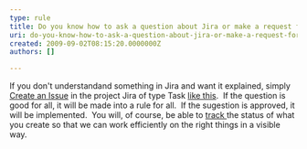 ```yaml
---
type: rule
title: Do you know how to ask a question about Jira or make a request for a Jira improvement?
uri: do-you-know-how-to-ask-a-question-about-jira-or-make-a-request-for-a-jira-improvement
created: 2009-09-02T08:15:20.0000000Z
authors: []

---
```




<span class='intro'> If you don't understandand something in Jira and want it explained, simply <a shape="rect" href="http&#58;//jira.ssw.com.au/secure/CreateIssue%21default.jspa" class="ms-rteCustom-External" target="_blank">Create an Issue</a> in the project Jira of type Task <a shape="rect" href="/Management/RulesToBetterJira/Pages/CreateTask.aspx">like this</a>.&#160; If the question is good for all, it will be made into a rule for all.&#160; If the sugestion is approved, it will be implemented.&#160; You will, of course, be able to <a shape="rect" href="/Management/RulesToBetterJira/Pages/TrackingRequests.aspx">track </a>the status of what you create so that we can work efficiently on the right things in a visible way. 
 </span>




